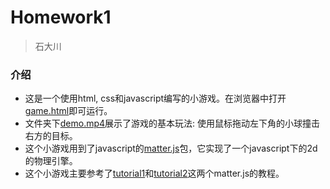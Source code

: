 # Homework1
> 石大川

### 介绍

* 这是一个使用html, css和javascript编写的小游戏。在浏览器中打开[game.html](game.html)即可运行。
* 文件夹下[demo.mp4](demo.mp4)展示了游戏的基本玩法: 使用鼠标拖动左下角的小球撞击右方的目标。
* 这个小游戏用到了javascript的[matter.js](https://github.com/liabru/matter-js)包，它实现了一个javascript下的2d的物理引擎。
* 这个小游戏主要参考了[tutorial1](https://itnext.io/modular-game-worlds-in-phaser-3-tilemaps-4-meet-matter-js-abf4dfa65ca1)和[tutorial2](https://redstapler.co/matter-js-tutorial-game-dev/)这两个matter.js的教程。
